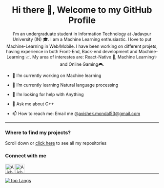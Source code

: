 <h1 align="center"> Hi there 👋, Welcome to my GitHub Profile<br/> </h1> 
<p align="center">
I'm an undergraduate student in Information Technology at Jadavpur University (IN) 🎓.
I am a Machine Learning enthusiastic. I love to put Machine-Learning in Web/Mobile. I have been working on different projets, having experience in both Front-End, Back-end development and Machine-Learning 📈. My area of interestes are: React-Native 📱, Machine Learning✨ and Online Gaming🎮. </p>

- 🔭 I’m currently working on Machine learning
- 🌱 I’m currently learning Natural language processing

- 🤔 I’m looking for help with Anything
- 💬 Ask me about C++
- 📫 How to reach me: Email me @avishek.mondal53@gmail.com
<!-- - 😄 Pronouns: ...
- 👯 I’m looking to collaborate on ...
- ⚡ Fun fact: They created internet without the internet -->

---------------------------------------------------------------------------------------------------------------------------------------------------------------------------------
### Where to find my projects?

Scroll down or [click here](https://github.com/AvishekGhost?tab=repositories) to see all my repositories

### Connect with me


<p align="center">
<a href="https://www.linkedin.com/in/avishekghost/">
  <img align="left" alt="Aishek's LinkedIn" width="30px" src="https://cdn.jsdelivr.net/npm/simple-icons@v3/icons/linkedin.svg" />
</a>
<a href="https://facebook.com/avishek.mondal53">
  <img align="left" alt="Aishek's LinkedIn" width="30px" src="https://image.flaticon.com/icons/svg/21/21155.svg" />
</a>
</p>
<br /> 
<hr/>

[![Top Langs](https://github-readme-stats.vercel.app/api/top-langs/?username=Arnab0999&show_icons=true&layout=compact&theme=vue)](https://github.com/anuraghazra/github-readme-stats) <br/>
<!--
![github stats](https://github-readme-stats.vercel.app/api?username=AvishekGhost&show_icons=true&&hide_border=true&title_color=red&icon_color=red)
 -->



